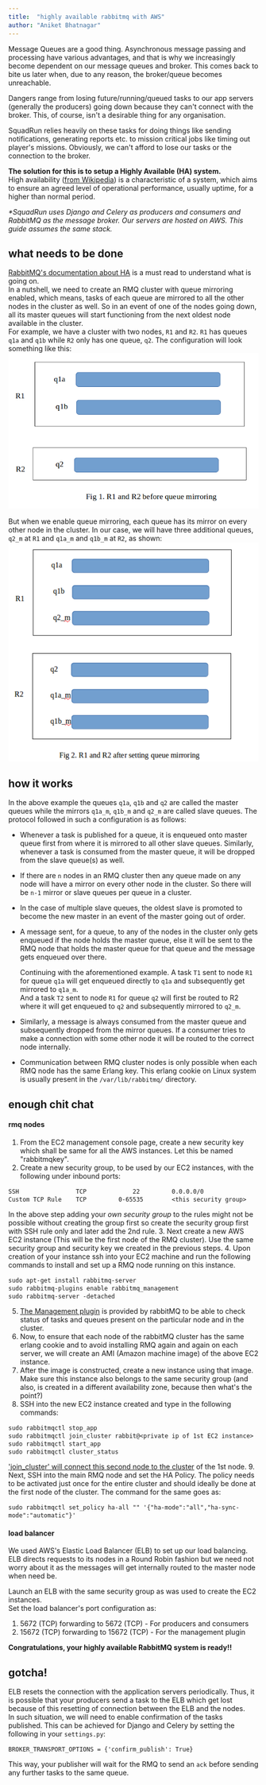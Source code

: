 ```yaml
---
title:  "highly available rabbitmq with AWS"
author: "Aniket Bhatnagar"
---
```


Message Queues are a good thing. Asynchronous message passing and processing have various advantages, and that is why we increasingly become dependent on our message queues and broker.<!--more--> This comes back to bite us later when, due to any reason, the broker/queue becomes unreachable.

Dangers range from losing future/running/queued tasks to our app servers (generally the producers) going down because they can't connect with the broker. This, of course, isn't a desirable thing for any organisation.

SquadRun relies heavily on these tasks for doing things like sending notifications, generating reports etc. to mission critical jobs like timing out player's missions. Obviously, we can't afford to lose our tasks or the connection to the broker.

**The solution for this is to setup a Highly Available (HA) system.**  
High availability ([from Wikipedia](https://en.wikipedia.org/wiki/High_availability)) is a characteristic of a system, which aims to ensure an agreed level of operational performance, usually uptime, for a higher than normal period.

_*SquadRun uses Django and Celery as producers and consumers and RabbitMQ as the message broker. Our servers are hosted on AWS. This guide assumes the same stack._

## what needs to be done
[RabbitMQ's documentation about HA](https://www.rabbitmq.com/ha.html) is a must read to understand what is going on.  
In a nutshell, we need to create an RMQ cluster with queue mirroring enabled, which means, tasks of each queue are mirrored to all the other nodes in the cluster as well. So in an event of one of the nodes going down, all its master queues will start functioning from the next oldest node available in the cluster.  
For example, we have a cluster with two nodes, `R1` and `R2`. `R1` has queues `q1a` and `q1b` while `R2` only has one queue, `q2`. The configuration will look something like this:  
![RMQ cluster before queue mirroring](/assets/img/rmq_before.png)

But when we enable queue mirroring, each queue has its mirror on every other node in the cluster. In our case, we will have three additional queues, `q2_m` at `R1` and `q1a_m` and `q1b_m` at `R2`, as shown:  
![RMQ cluster after queue mirroring](/assets/img/rmq_after.png)

## how it works
In the above example the queues `q1a`, `q1b` and `q2` are called the master queues while the mirrors `q1a_m`, `q1b_m` and `q2_m` are called slave queues.
The protocol followed in such a configuration is as follows:
- Whenever a task is published for a queue, it is enqueued onto master queue first from where it is mirrored to all other slave queues. Similarly, whenever a task is consumed from the master queue, it will be dropped from the slave queue(s) as well. 
- If there are `n` nodes in an RMQ cluster then any queue made on any node will have a mirror on every other node in the cluster. So there will be `n-1` mirror or slave queues per queue in a cluster.
- In the case of multiple slave queues, the oldest slave is promoted to become the new master in an event of the master going out of order.
- A message sent, for a queue, to any of the nodes in the cluster only gets enqueued if the node holds the master queue, else it will be sent to the RMQ node that holds the master queue for that queue and the message gets enqueued over there.

    Continuing with the aforementioned example. A task `T1` sent to node `R1` for queue `q1a` will get enqueued directly to `q1a` and subsequently get mirrored to `q1a_m`.  
    And a task `T2` sent to node `R1` for queue `q2` will first be routed to R2 where it will get enqueued to `q2` and subsequently mirrored to `q2_m`.
- Similarly, a message is always consumed from the master queue and subsequently dropped from the mirror queues. If a consumer tries to make a connection with some other node it will be routed to the correct node internally.
- Communication between RMQ cluster nodes is only possible when each RMQ node has the same Erlang key. This erlang cookie on Linux system is usually present in the `/var/lib/rabbitmq/` directory. 

## enough chit chat
#### rmq nodes
1. From the EC2 management console page, create a new security key which shall be same for all the AWS instances. Let this be named "rabbitmqkey".
2. Create a new security group, to be used by our EC2 instances, with the following under inbound ports:
```
SSH                TCP             22         0.0.0.0/0
Custom TCP Rule    TCP         0-65535        <this security group>
```
In the above step adding your _own security group_ to the rules might not be possible without creating the group first so create the security group first with SSH rule only and later add the 2nd rule.
3. Next create a new AWS EC2 instance (This will be the first node of the RMQ cluster). Use the same security group and security key we created in the previous steps.
4. Upon creation of your instance ssh into your EC2 machine and run the following commands to install and set up a RMQ node running on this instance.
```
sudo apt-get install rabbitmq-server
sudo rabbitmq-plugins enable rabbitmq_management
sudo rabbitmq-server -detached
```
5. [The Management plugin](https://www.rabbitmq.com/management.html) is provided by rabbitMQ to be able to check status of tasks and queues present on the particular node and in the cluster.
6. Now, to ensure that each node of the rabbitMQ cluster has the same erlang cookie and to avoid installing RMQ again and again on each server, we will create an AMI (Amazon machine image) of the above EC2 instance.
7. After the image is constructed, create a new instance using that image. Make sure this instance also belongs to the same security group (and also, is created in a different availability zone, because then what's the point?)
8. SSH into the new EC2 instance created  and type in the  following commands:
```
sudo rabbitmqctl stop_app
sudo rabbitmqctl join_cluster rabbit@<private ip of 1st EC2 instance>
sudo rabbitmqctl start_app
sudo rabbitmqctl cluster_status
```
['join_cluster' will connect this second node to the cluster](https://www.rabbitmq.com/clustering.html) of the 1st node.
9. Next, SSH into the main RMQ node and set the HA Policy. The policy needs to be activated just once for the entire cluster and should ideally be done at the first node of the cluster. The command for the same goes as:
```
sudo rabbitmqctl set_policy ha-all "" '{"ha-mode":"all","ha-sync-mode":"automatic"}' 
```

#### load balancer
We used AWS's Elastic Load Balancer (ELB) to set up our load balancing. ELB directs requests to its nodes in a Round Robin fashion but we need not worry about it as the messages will get internally routed to the master node when need be.

Launch an ELB with the same security group as was used to create the EC2 instances.  
Set the load balancer's port configuration as:
1. 5672 (TCP) forwarding to 5672 (TCP) - For producers and consumers
2. 15672 (TCP) forwarding to 15672 (TCP) - For the management plugin

**Congratulations, your highly available RabbitMQ system is ready!!**

## gotcha!

ELB resets the connection with the application servers periodically. Thus, it is possible that your producers send a task to the ELB which get lost because of this resetting of connection between the ELB and the nodes.  
In such situation, we will need to enable confirmation of the tasks published. This can be achieved for Django and Celery by setting the following in your `settings.py`:
```
BROKER_TRANSPORT_OPTIONS = {'confirm_publish': True}
```
This way, your publisher will wait for the RMQ to send an `ack` before sending any further tasks to the same queue.
